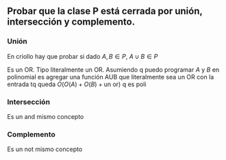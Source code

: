 ## Probar que la clase P está cerrada por unión, intersección y complemento.

### Unión
En criollo hay que probar si dado $A,B \in P$, $A \cup B \in P$

Es un OR. Tipo literalmente un OR. Asumiendo q puedo programar $A$ y $B$ en polinomial es agregar una función AUB que literalmente sea un OR con la entrada tq queda $O(O(A) + O(B) + \text{un or})$ q es poli

### Intersección
Es un and mismo concepto

### Complemento
Es un not mismo concepto
